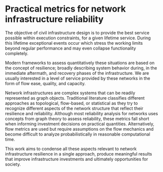 # Practical metrics for network infrastructure reliability

The objective of civil infrastructure design is to provide the best service possible within execution constraints, for a given lifetime service. During this lifetime exceptional events occur which stress the working limits beyond regular performance and may even collapse functionality completely. 

Modern frameworks to assess quantitatively these situations are based on the concept of resilience; broadly describing system behavior during, in the immediate aftermath, and recovery phases of the infrastructure. We are usually interested in a level of service provided by these networks in the form of flow ease, quality, and capacity.

Network infrastructures are complex systems that can be readily represented as graph objects. Traditional literature classifies different approaches as topological, flow-based, or statistical as they try to recognize different aspects of the network structure that reflect their resilience and reliability. Although most reliability analysis for networks uses concepts from graph theory to assess reliability, these metrics fall short when informing investment decisions on practical quantities. Alternatively, flow metrics are used but require assumptions on the flow mechanics and become difficult to analyze probabilistically in reasonable computational time. 

This work aims to condense all these aspects relevant to network infrastructure resilience in a single approach, produce meaningful results that improve infrastructure investments and ultimately opportunities for society.
